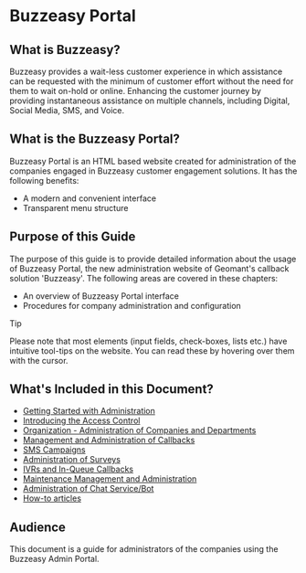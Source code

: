 # Buzzeasy Portal

## What is Buzzeasy?

Buzzeasy provides a wait-less customer experience in which assistance can be requested with the minimum of customer effort without the need for them to wait on-hold or online. Enhancing the customer journey by providing instantaneous assistance on multiple channels, including Digital, Social Media, SMS, and Voice. 

## What is the Buzzeasy Portal?

Buzzeasy Portal is an HTML based website created for administration of
the companies engaged in Buzzeasy customer engagement solutions. It has
the following benefits:

-   A modern and convenient interface
-   Transparent menu structure

## Purpose of this Guide

The purpose of this guide is to provide detailed information about the
usage of Buzzeasy Portal, the new administration website of Geomant's
callback solution 'Buzzeasy'. The following areas are covered in these
chapters:

- An overview of Buzzeasy Portal interface
- Procedures for company administration and configuration  


> [!TIP]
> Please note that most elements (input fields, check-boxes, lists etc.) have intuitive tool-tips on the website. You can read these by hovering over them with the cursor.

## What's Included in this Document?

- [Getting Started with
  Administration](Getting_Started_with_Administration.md)
- [Introducing the Access Control](Introducing_the_Access_Control.md)
- [Organization - Administration of Companies and Departments](Organization_-_Administration_of_Companies_and_Departments.md)
- [Management and Administration of Callbacks](Management_and_Administration_of_Callbacks.md "Management and Administration of Callbacks")
-   [SMS Campaigns](SMS_Campaigns.md "SMS Campaigns")
-   [Administration of
    Surveys](Administration_of_Surveys.md "Administration of Surveys")
-   [IVRs and In-Queue
    Callbacks](IVRs_and_In-Queue_Callbacks.md "IVRs and In-Queue Callbacks")
-   [Maintenance Management and
    Administration](Maintenance_Management_and_Administration.md "Maintenance Management and Administration")
-   [Administration of Chat Service/Bot](Administration_of_Chat_Service_Bot.md "Administration of Chat Service/Bot")
-   [How-to articles](How-to-articles.md "How-to articles")

## Audience

This document is a guide for administrators of the companies using the
Buzzeasy Admin Portal.
